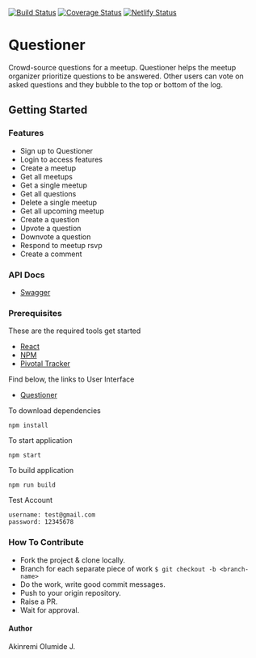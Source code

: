 [![Build Status](https://travis-ci.com/Akinmyde/Questioner-react.svg?branch=develop)](https://travis-ci.com/Akinmyde/Questioner-react)
[![Coverage Status](https://coveralls.io/repos/github/Akinmyde/Questioner-react/badge.svg?branch=develop)](https://coveralls.io/github/Akinmyde/Questioner-react?branch=develop)
[![Netlify Status](https://api.netlify.com/api/v1/badges/42674587-2111-44a7-a950-218c52d07905/deploy-status)](https://app.netlify.com/sites/questioner-react/deploys)

# Questioner
Crowd-source questions for a meetup. Questioner helps the meetup organizer prioritize questions to be answered. Other users can vote on asked questions and they bubble to the top or bottom of the log.

## Getting Started

### Features

* Sign up to Questioner
* Login to access features
* Create a meetup
* Get all meetups
* Get a single meetup
* Get all questions
* Delete a single meetup
* Get all upcoming meetup
* Create a question
* Upvote a question
* Downvote a question
* Respond to meetup rsvp
* Create a comment

### API Docs
* [Swagger](https://app.swaggerhub.com/apis/CodeAce/Questioner/1.0.0)

### Prerequisites

These are the required tools get started

* [React](https://reactjs.org/)
* [NPM](https://www.npmjs.com/)
* [Pivotal Tracker](https://www.pivotaltracker.com/n/projects/2320841)

Find below, the links to User Interface

* [Questioner](https://questioner-react.netlify.com/)

To download dependencies 

```
npm install 
```

To start application

```
npm start
```

To build application

```
npm run build
```

Test Account

```
username: test@gmail.com
password: 12345678
```

### How To Contribute
- Fork the project & clone locally.
- Branch for each separate piece of work `$ git checkout -b <branch-name>`
- Do the work, write good commit messages.
- Push to your origin repository.
- Raise a PR.
- Wait for approval.

#### Author
Akinremi Olumide J.
